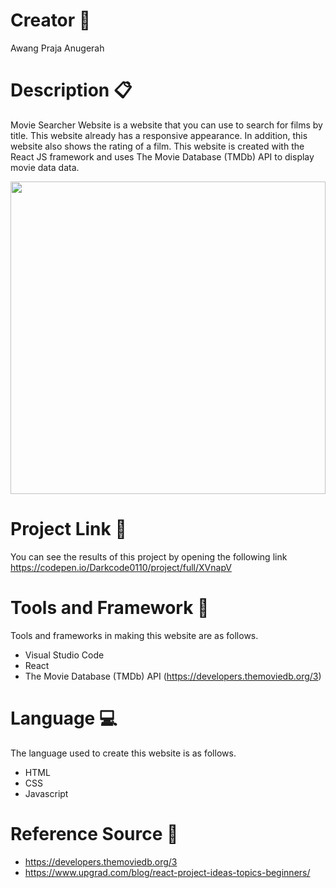 # Creator :man:
Awang Praja Anugerah

# Description :clipboard:
Movie Searcher Website is a website that you can use to search for films by title. This website already has a responsive appearance. In addition, this website also shows the rating of a film. This website is created with the React JS framework and uses The Movie Database (TMDb) API to display movie data data.

<img src="./website_searcher_demo.gif" width="100%" height="500px"/>

# Project Link :link:
You can see the results of this project by opening the following link https://codepen.io/Darkcode0110/project/full/XVnapV

# Tools and Framework :toolbox:
Tools and frameworks in making this website are as follows.
* Visual Studio Code
* React
* The Movie Database (TMDb) API (https://developers.themoviedb.org/3)

# Language :computer:
The language used to create this website is as follows.
* HTML
* CSS
* Javascript

# Reference Source :link:
* https://developers.themoviedb.org/3
* https://www.upgrad.com/blog/react-project-ideas-topics-beginners/
